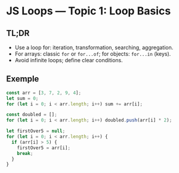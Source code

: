 # JS Loops — Topic 1: Loop Basics

## TL;DR

- Use a loop for: iteration, transformation, searching, aggregation.
- For arrays: classic `for` or `for...of`; for objects: `for...in` (keys).
- Avoid infinite loops; define clear conditions.

## Exemple

```js
const arr = [3, 7, 2, 9, 4];
let sum = 0;
for (let i = 0; i < arr.length; i++) sum += arr[i];

const doubled = [];
for (let i = 0; i < arr.length; i++) doubled.push(arr[i] * 2);

let firstOver5 = null;
for (let i = 0; i < arr.length; i++) {
  if (arr[i] > 5) {
    firstOver5 = arr[i];
    break;
  }
}
```
